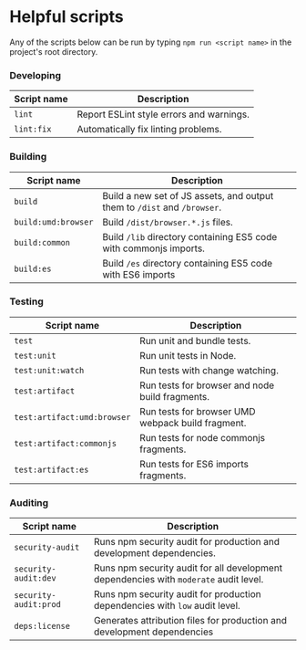 # Helpful scripts

Any of the scripts below can be run by typing `npm run <script name>` in the project's root directory.

### Developing
Script name | Description
--- | ---
`lint` | Report ESLint style errors and warnings.
`lint:fix` | Automatically fix linting problems.

### Building
Script name | Description
--- | ---
`build` | Build a new set of JS assets, and output them to `/dist` and `/browser`.
`build:umd:browser` | Build `/dist/browser.*.js` files.
`build:common` | Build `/lib` directory containing ES5 code with commonjs imports.
`build:es` | Build `/es` directory containing ES5 code with ES6 imports

### Testing
Script name | Description
--- | ---
`test` | Run unit and bundle tests.
`test:unit` | Run unit tests in Node.
`test:unit:watch` | Run tests with change watching.
`test:artifact` | Run tests for browser and node build fragments.
`test:artifact:umd:browser` | Run tests for browser UMD webpack build fragment.
`test:artifact:commonjs` | Run tests for node commonjs fragments.
`test:artifact:es` | Run tests for ES6 imports fragments.

### Auditing

Script name | Description
--- | ---
`security-audit` | Runs npm security audit for production and development dependencies.
`security-audit:dev` | Runs npm security audit for all development dependencies with `moderate` audit level. 
`security-audit:prod` | Runs npm security audit for production dependencies with `low` audit level.
`deps:license` | Generates attribution files for production and development dependencies

